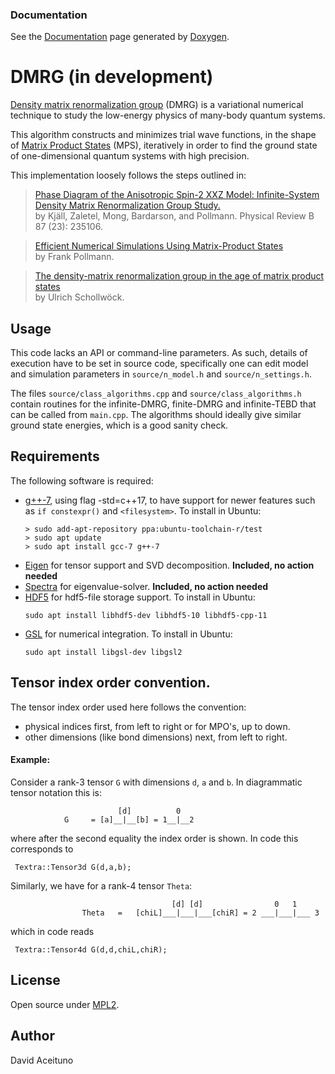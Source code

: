  
 ### Documentation
 See the [Documentation](https://davidace.github.io/DMRG/) page generated by [Doxygen](www.doxygen.org).


 # DMRG (in development)
  [Density matrix renormalization group](https://en.wikipedia.org/wiki/Density_matrix_renormalization_group) (DMRG) is a variational numerical technique to study the low-energy physics of many-body quantum systems.

  This algorithm constructs and minimizes trial wave functions, in the shape of [Matrix Product States](https://en.wikipedia.org/wiki/Matrix_product_state) (MPS), iteratively in order to find the ground state of one-dimensional quantum systems with high precision.

  This implementation loosely follows the steps outlined in:

  > [Phase Diagram of the Anisotropic Spin-2 XXZ Model: Infinite-System Density Matrix Renormalization Group Study.](https://arxiv.org/abs/1212.6255)<br>
  > by Kjäll, Zaletel, Mong, Bardarson, and Pollmann. Physical Review B 87 (23): 235106. <br>

  > [Efficient Numerical Simulations Using Matrix-Product States](http://quantumtensor.pks.mpg.de/wp-content/uploads/2016/06/notes_1.pdf)<br>
  > by Frank Pollmann. <br>

  > [The density-matrix renormalization group in the age of matrix product states](https://arxiv.org/abs/1008.3477)<br>
  > by Ulrich Schollwöck. <br>


## Usage
This code lacks an API or command-line parameters. As such, details of execution have to be
set in source code, specifically one can edit model and simulation parameters in `source/n_model.h` and `source/n_settings.h`.

The files `source/class_algorithms.cpp` and  `source/class_algorithms.h` contain routines for the infinite-DMRG,
finite-DMRG and infinite-TEBD that can be called from `main.cpp`. The algorithms should ideally give similar 
ground state energies, which is a good sanity check.

 ## Requirements
 The following software is required: 
 * [g++-7](https://launchpad.net/~ubuntu-toolchain-r/+archive/ubuntu/test), using flag -std=c++17, to have support for newer features such as `if constexpr()` and `<filesystem>`. To install in Ubuntu:
    ```
    > sudo add-apt-repository ppa:ubuntu-toolchain-r/test
    > sudo apt update
    > sudo apt install gcc-7 g++-7
    ```
 * [Eigen](http://eigen.tuxfamily.org) for tensor support and SVD decomposition. **Included, no action needed**
 * [Spectra](https://spectralib.org/)  for eigenvalue-solver. **Included, no action needed**
 * [HDF5](https://support.hdfgroup.org/HDF5/) for hdf5-file storage support. To install in Ubuntu:
     ```
     sudo apt install libhdf5-dev libhdf5-10 libhdf5-cpp-11
     ```
 * [GSL](https://www.gnu.org/software/gsl/) for numerical integration. To install in Ubuntu: 
    ```
    sudo apt install libgsl-dev libgsl2
    ```
 

 ## Tensor index order convention.
 The tensor index order used here follows the convention:
 - physical indices first, from left to right or for MPO's, up to down.
 - other dimensions (like bond dimensions) next, from left to right.

 #### Example:
Consider a rank-3 tensor `G` with dimensions `d`, `a` and `b`. In diagrammatic tensor notation this is:
```
                 	    [d]          0
            G     =	[a]__|__[b] = 1__|__2
```

where after the second equality the index order is shown. In code this corresponds to

```
 Textra::Tensor3d G(d,a,b);
```

Similarly, we have for a rank-4 tensor `Theta`:

```
                                    [d] [d]                0   1
                Theta   =   [chiL]___|___|___[chiR] = 2 ___|___|___ 3
```

which in code reads

```
 Textra::Tensor4d G(d,d,chiL,chiR);
```




## License
Open source under [MPL2](https://www.mozilla.org/MPL/2.0/).

## Author
David Aceituno